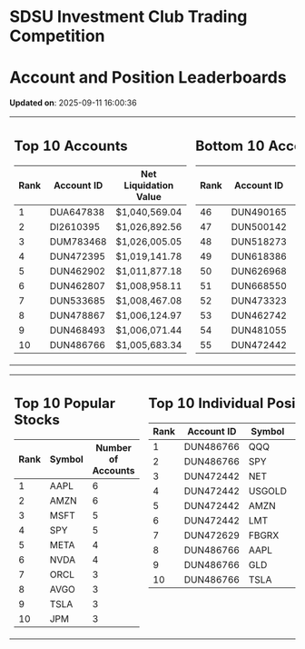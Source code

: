 # SDSU Investment Club Trading Competition 
 # Account and Position Leaderboards

**Updated on**: 2025-09-11 16:00:36

<table><tr><td valign="top">

## Top 10 Accounts
| Rank | Account ID | Net Liquidation Value |
|------|------------|-----------------------|
| 1 | DUA647838 | $1,040,569.04 |
| 2 | DI2610395 | $1,026,892.56 |
| 3 | DUM783468 | $1,026,005.05 |
| 4 | DUN472395 | $1,019,141.78 |
| 5 | DUN462902 | $1,011,877.18 |
| 6 | DUN462807 | $1,008,958.11 |
| 7 | DUN533685 | $1,008,467.08 |
| 8 | DUN478867 | $1,006,124.97 |
| 9 | DUN468493 | $1,006,071.44 |
| 10 | DUN486766 | $1,005,683.34 |

</td><td valign="top">

## Bottom 10 Accounts
| Rank | Account ID | Net Liquidation Value |
|------|------------|-----------------------|
| 46 | DUN490165 | $1,000,210.66 |
| 47 | DUN500142 | $1,000,210.66 |
| 48 | DUN518273 | $1,000,210.66 |
| 49 | DUN618386 | $1,000,000.00 |
| 50 | DUN626968 | $1,000,000.00 |
| 51 | DUN668550 | $1,000,000.00 |
| 52 | DUN473323 | $993,941.83 |
| 53 | DUN462742 | $974,720.88 |
| 54 | DUN481055 | $973,616.39 |
| 55 | DUN472442 | $964,551.93 |

</td></tr></table>

<table><tr><td valign="top">

## Top 10 Popular Stocks
| Rank | Symbol | Number of Accounts |
|------|--------|--------------------|
| 1 | AAPL | 6 |
| 2 | AMZN | 6 |
| 3 | MSFT | 5 |
| 4 | SPY | 5 |
| 5 | META | 4 |
| 6 | NVDA | 4 |
| 7 | ORCL | 3 |
| 8 | AVGO | 3 |
| 9 | TSLA | 3 |
| 10 | JPM | 3 |

</td><td valign="top">

## Top 10 Individual Positions
| Rank | Account ID | Symbol | Cost | Total Value |
|------|------------|--------|-----------|-------------|
| 1 | DUN486766 | QQQ | $150,001.26 | $150,001.26 |
| 2 | DUN486766 | SPY | $150,001.13 | $150,001.13 |
| 3 | DUN472442 | NET | $128,399.03 | $128,399.03 |
| 4 | DUN472442 | USGOLD | $109,327.10 | $109,327.10 |
| 5 | DUN472442 | AMZN | $107,554.22 | $107,554.22 |
| 6 | DUN472442 | LMT | $101,548.70 | $101,548.70 |
| 7 | DUN472629 | FBGRX | $100,014.95 | $100,014.95 |
| 8 | DUN486766 | AAPL | $100,002.17 | $100,002.17 |
| 9 | DUN486766 | GLD | $100,001.48 | $100,001.48 |
| 10 | DUN486766 | TSLA | $100,001.43 | $100,001.43 |

</td></tr></table>
